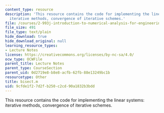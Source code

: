 ```yaml
---
content_type: resource
description: 'This resource contains the code for implementing the linear systems:
  iterative methods, convergence of iterative schemes.'
file: /courses/2-993j-introduction-to-numerical-analysis-for-engineering-13-002j-spring-2005/9cfde1f27d2fb250c2cd90a1832b3bdd_bisect.m
file_size: 491
file_type: text/plain
hide_download: true
hide_download_original: null
learning_resource_types:
- Lecture Notes
license: https://creativecommons.org/licenses/by-nc-sa/4.0/
ocw_type: OCWFile
parent_title: Lecture Notes
parent_type: CourseSection
parent_uid: 0d2719e8-b8e8-acfb-62fb-88e13249bc1b
resourcetype: Other
title: bisect.m
uid: 9cfde1f2-7d2f-b250-c2cd-90a1832b3bdd
---
```

This resource contains the code for implementing the linear systems: iterative methods, convergence of iterative schemes.